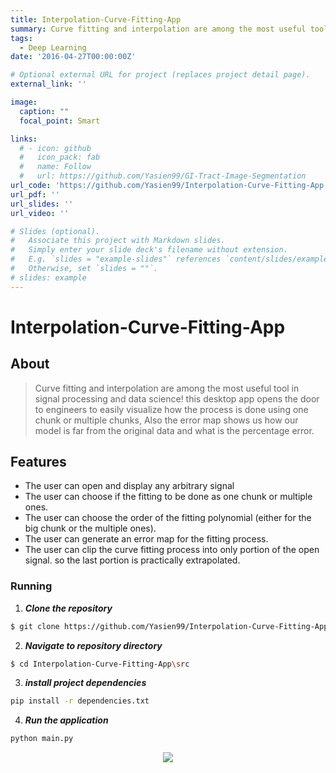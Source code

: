 ```yaml
---
title: Interpolation-Curve-Fitting-App
summary: Curve fitting and interpolation are among the most useful tool in signal processing and data science! this desktop app opens the door to engineers to easily visualize how the process is done using one chunk or multiple chunks, Also the error map shows us how our model is far from the original data and what is the percentage error.
tags:
  - Deep Learning
date: '2016-04-27T00:00:00Z'

# Optional external URL for project (replaces project detail page).
external_link: ''

image:
  caption: ""
  focal_point: Smart

links:
  # - icon: github
  #   icon_pack: fab
  #   name: Follow
  #   url: https://github.com/Yasien99/GI-Tract-Image-Segmentation
url_code: 'https://github.com/Yasien99/Interpolation-Curve-Fitting-App'
url_pdf: ''
url_slides: ''
url_video: ''

# Slides (optional).
#   Associate this project with Markdown slides.
#   Simply enter your slide deck's filename without extension.
#   E.g. `slides = "example-slides"` references `content/slides/example-slides.md`.
#   Otherwise, set `slides = ""`.
# slides: example
---
```

# Interpolation-Curve-Fitting-App

## About

>Curve fitting and interpolation are among the most useful tool in signal processing and data science! this desktop app opens the door to engineers to easily visualize how the process is done using one chunk or multiple chunks, Also the error map shows us how our model is far from the original data and what is the percentage error.

## Features
- The user can open and display any arbitrary signal
- The user can choose if the fitting to be done as one chunk or multiple ones.
- The user can choose the order of the fitting polynomial (either for the big chunk or the multiple ones).
- The user can generate an error map for the fitting process.
- The user can clip the curve fitting process into only portion of the open signal. so the last portion is practically extrapolated.


### Running

1. **_Clone the repository_**

```sh
$ git clone https://github.com/Yasien99/Interpolation-Curve-Fitting-App.git
```
2. **_Navigate to repository directory_**
```sh
$ cd Interpolation-Curve-Fitting-App\src

```
3. **_install project dependencies_**
```sh
pip install -r dependencies.txt
```
4. **_Run the application_**
```sh
python main.py
```

<div align="center">
  <img src="docs/shot.gif" />
</div>




